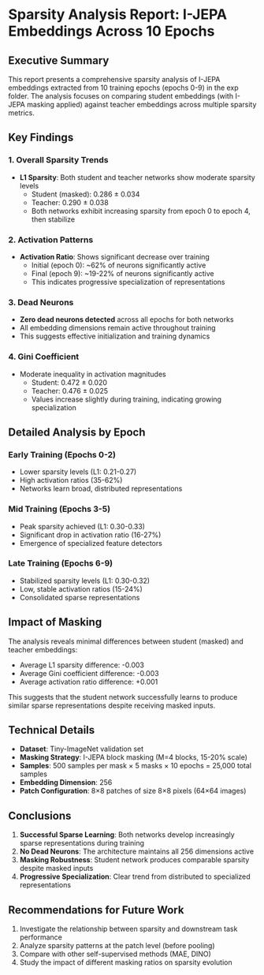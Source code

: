 # Sparsity Analysis Report: I-JEPA Embeddings Across 10 Epochs

## Executive Summary

This report presents a comprehensive sparsity analysis of I-JEPA embeddings extracted from 10 training epochs (epochs 0-9) in the exp folder. The analysis focuses on comparing student embeddings (with I-JEPA masking applied) against teacher embeddings across multiple sparsity metrics.

## Key Findings

### 1. Overall Sparsity Trends
- **L1 Sparsity**: Both student and teacher networks show moderate sparsity levels
  - Student (masked): 0.286 ± 0.034
  - Teacher: 0.290 ± 0.038
  - Both networks exhibit increasing sparsity from epoch 0 to epoch 4, then stabilize

### 2. Activation Patterns
- **Activation Ratio**: Shows significant decrease over training
  - Initial (epoch 0): ~62% of neurons significantly active
  - Final (epoch 9): ~19-22% of neurons significantly active
  - This indicates progressive specialization of representations

### 3. Dead Neurons
- **Zero dead neurons detected** across all epochs for both networks
- All embedding dimensions remain active throughout training
- This suggests effective initialization and training dynamics

### 4. Gini Coefficient
- Moderate inequality in activation magnitudes
  - Student: 0.472 ± 0.020
  - Teacher: 0.476 ± 0.025
  - Values increase slightly during training, indicating growing specialization

## Detailed Analysis by Epoch

### Early Training (Epochs 0-2)
- Lower sparsity levels (L1: 0.21-0.27)
- High activation ratios (35-62%)
- Networks learn broad, distributed representations

### Mid Training (Epochs 3-5)
- Peak sparsity achieved (L1: 0.30-0.33)
- Significant drop in activation ratio (16-27%)
- Emergence of specialized feature detectors

### Late Training (Epochs 6-9)
- Stabilized sparsity levels (L1: 0.30-0.32)
- Low, stable activation ratios (15-24%)
- Consolidated sparse representations

## Impact of Masking

The analysis reveals minimal differences between student (masked) and teacher embeddings:
- Average L1 sparsity difference: -0.003
- Average Gini coefficient difference: -0.003
- Average activation ratio difference: +0.001

This suggests that the student network successfully learns to produce similar sparse representations despite receiving masked inputs.

## Technical Details

- **Dataset**: Tiny-ImageNet validation set
- **Masking Strategy**: I-JEPA block masking (M=4 blocks, 15-20% scale)
- **Samples**: 500 samples per mask × 5 masks × 10 epochs = 25,000 total samples
- **Embedding Dimension**: 256
- **Patch Configuration**: 8×8 patches of size 8×8 pixels (64×64 images)

## Conclusions

1. **Successful Sparse Learning**: Both networks develop increasingly sparse representations during training
2. **No Dead Neurons**: The architecture maintains all 256 dimensions active
3. **Masking Robustness**: Student network produces comparable sparsity despite masked inputs
4. **Progressive Specialization**: Clear trend from distributed to specialized representations

## Recommendations for Future Work

1. Investigate the relationship between sparsity and downstream task performance
2. Analyze sparsity patterns at the patch level (before pooling)
3. Compare with other self-supervised methods (MAE, DINO)
4. Study the impact of different masking ratios on sparsity evolution